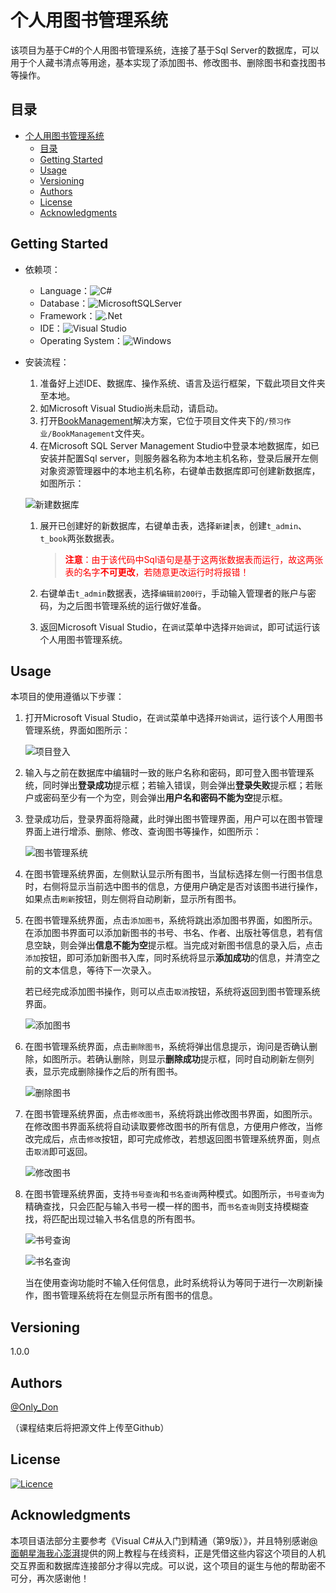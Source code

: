 # 个人用图书管理系统

该项目为基于C#的个人用图书管理系统，连接了基于Sql Server的数据库，可以用于个人藏书清点等用途，基本实现了添加图书、修改图书、删除图书和查找图书等操作。

## 目录
- [个人用图书管理系统](#个人用图书管理系统)
  - [目录](#目录)
  - [Getting Started](#getting-started)
  - [Usage](#usage)
  - [Versioning](#versioning)
  - [Authors](#authors)
  - [License](#license)
  - [Acknowledgments](#acknowledgments)

## Getting Started

* 依赖项：
  * Language：![C#](https://img.shields.io/badge/c%23-%23239120.svg?style=for-the-badge&logo=c-sharp&logoColor=white)
  * Database：![MicrosoftSQLServer](https://img.shields.io/badge/Microsoft%20SQL%20Sever-CC2927?style=for-the-badge&logo=microsoft%20sql%20server&logoColor=white)
  * Framework：![.Net](https://img.shields.io/badge/.NET-5C2D91?style=for-the-badge&logo=.net&logoColor=white)
  * IDE：![Visual Studio](https://img.shields.io/badge/Visual%20Studio-5C2D91.svg?style=for-the-badge&logo=visual-studio&logoColor=white)
  * Operating System：![Windows](https://img.shields.io/badge/Windows-0078D6?style=for-the-badge&logo=windows&logoColor=white)

* 安装流程：
  1. 准备好上述IDE、数据库、操作系统、语言及运行框架，下载此项目文件夹至本地。
  2. 如Microsoft Visual Studio尚未启动，请启动。
  3. 打开[BookManagement](预习作业/BookManagement/BookManagement.sln)解决方案，它位于项目文件夹下的`/预习作业/BookManagement`文件夹。
  4. 在Microsoft SQL Server Management Studio中登录本地数据库，如已安装并配置Sql server，则服务器名称为本地主机名称，登录后展开左侧对象资源管理器中的本地主机名称，右键单击数据库即可创建新数据库，如图所示：
  
  ![新建数据库](README依赖材料/新建数据库.PNG)

  1. 展开已创建好的新数据库，右键单击表，选择`新建`|`表`，创建`t_admin`、`t_book`两张数据表。
     
        > <font color=#FF000>**注意**：由于该代码中Sql语句是基于这两张数据表而运行，故这两张表的名字**不可更改**，若随意更改运行时将报错！</font>
  2. 右键单击`t_admin`数据表，选择`编辑前200行`，手动输入管理者的账户与密码，为之后图书管理系统的运行做好准备。
  3. 返回Microsoft Visual Studio，在`调试`菜单中选择`开始调试`，即可试运行该个人用图书管理系统。

## Usage

本项目的使用遵循以下步骤：

1. 打开Microsoft Visual Studio，在`调试`菜单中选择`开始调试`，运行该个人用图书管理系统，界面如图所示：

    ![项目登入](README依赖材料/项目登入.PNG)

2. 输入与之前在数据库中编辑时一致的账户名称和密码，即可登入图书管理系统，同时弹出**登录成功**提示框；若输入错误，则会弹出**登录失败**提示框；若账户或密码至少有一个为空，则会弹出**用户名和密码不能为空**提示框。
3. 登录成功后，登录界面将隐藏，此时弹出图书管理界面，用户可以在图书管理界面上进行增添、删除、修改、查询图书等操作，如图所示：
   
   ![图书管理系统](README依赖材料/图书管理系统.PNG)

4. 在图书管理系统界面，左侧默认显示所有图书，当鼠标选择左侧一行图书信息时，右侧将显示当前选中图书的信息，方便用户确定是否对该图书进行操作，如果点击`刷新`按钮，则左侧将自动刷新，显示所有图书。

5. 在图书管理系统界面，点击`添加图书`，系统将跳出添加图书界面，如图所示。在添加图书界面可以添加新图书的书号、书名、作者、出版社等信息，若有信息空缺，则会弹出**信息不能为空**提示框。当完成对新图书信息的录入后，点击`添加`按钮，即可添加新图书入库，同时系统将显示**添加成功**的信息，并清空之前的文本信息，等待下一次录入。
   
   若已经完成添加图书操作，则可以点击`取消`按钮，系统将返回到图书管理系统界面。

    ![添加图书](README依赖材料/添加图书.PNG)

6. 在图书管理系统界面，点击`删除图书`，系统将弹出信息提示，询问是否确认删除，如图所示。若确认删除，则显示**删除成功**提示框，同时自动刷新左侧列表，显示完成删除操作之后的所有图书。

    ![删除图书](README依赖材料/删除图书.PNG)

7. 在图书管理系统界面，点击`修改图书`，系统将跳出修改图书界面，如图所示。在修改图书界面系统将自动读取要修改图书的所有信息，方便用户修改，当修改完成后，点击`修改`按钮，即可完成修改，若想返回图书管理系统界面，则点击`取消`即可返回。

    ![修改图书](README依赖材料/修改图书.PNG)

8. 在图书管理系统界面，支持`书号查询`和`书名查询`两种模式。如图所示，`书号查询`为精确查找，只会匹配与输入书号一模一样的图书，而`书名查询`则支持模糊查找，将匹配出现过输入书名信息的所有图书。
   
   ![书号查询](README依赖材料/书号查询.PNG)

   ![书名查询](README依赖材料/书名查询.PNG)

   当在使用查询功能时不输入任何信息，此时系统将认为等同于进行一次刷新操作，图书管理系统将在左侧显示所有图书的信息。
   
## Versioning

1.0.0

## Authors

[@Only_Don](https://github.com/Only-Don)

（课程结束后将把源文件上传至Github）

## License
[![Licence](https://img.shields.io/github/license/Ileriayo/markdown-badges?style=for-the-badge)](./LICENSE)

## Acknowledgments
本项目语法部分主要参考《Visual C#从入门到精通（第9版）》，并且特别感谢[@面朝星海我心澎湃](https://space.bilibili.com/124790846)提供的网上教程与在线资料，正是凭借这些内容这个项目的人机交互界面和数据库连接部分才得以完成。可以说，这个项目的诞生与他的帮助密不可分，再次感谢他！